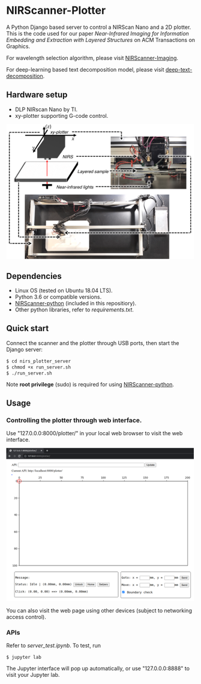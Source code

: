 # NIRScanner-Plotter
A Python Django based server to control a NIRScan Nano and a 2D plotter. This is the code used for our paper _Near-Infrared Imaging for Information Embedding and Extraction with Layered Structures_ on ACM Transactions on Graphics.
</br>

For wavelength selection algorithm, please visit [NIRScanner-Imaging](https://github.com/HighTemplar-wjiang/NIRScanner-Imaging).
</br>

For deep-learning based text decomposition model, please visit [deep-text-decomposition](https://github.com/HighTemplar-wjiang/deep-text-decomposition).


## Hardware setup 
- DLP NIRscan Nano by TI.
- xy-plotter supporting G-code control.

<img src="res/setup.png" alt="drawing" width="500"/>


## Dependencies 
- Linux OS (tested on Ubuntu 18.04 LTS).
- Python 3.6 or compatible versions.
- [NIRScanner-python](https://github.com/HighTemplar-wjiang/NIRScanner-Python) (included in this repositiory).
- Other python libraries, refer to _requirements.txt_.


## Quick start
Connect the scanner and the plotter through USB ports, then start the Django server: 

```shell
$ cd nirs_plotter_server
$ chmod +x run_server.sh
$ ./run_server.sh
```
Note **root privilege** (sudo) is required for using [NIRScanner-python](https://github.com/HighTemplar-wjiang/NIRScanner-Python).


## Usage 
### Controlling the plotter through web interface.
Use "127.0.0.0:8000/plotter/" in your local web browser to visit the web interface.

<img src="res/plotter_webview.png" alt="drawing" width="500"/>

You can also visit the web page using other devices (subject to networking access control). 


### APIs 
Refer to _server_test.ipynb_. To test, run
```shell
$ jupyter lab
```
The Jupyter interface will pop up automatically, or use "127.0.0.0:8888" to visit your Jupyter lab. 
